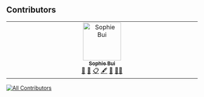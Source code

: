 ## Contributors

<!-- ALL-CONTRIBUTORS-LIST:START - Do not remove or modify this section -->
<!-- prettier-ignore-start -->
<!-- markdownlint-disable -->
<table>
  <tbody>
    <tr>
      <td align="center" valign="top" width="14.28%"><a href="https://www.linkedin.com/in/buisophie/"><img src="https://avatars.githubusercontent.com/u/23347055?v=4?s=100" width="100px;" alt="Sophie Bui"/><br /><sub><b>Sophie Bui</b></sub></a><br /><a href="#projectManagement-sophie-bui" title="Project Management">📆</a> <a href="#design-sophie-bui" title="Design">🎨</a> <a href="#eventOrganizing-sophie-bui" title="Event Organizing">📋</a> <a href="#content-sophie-bui" title="Content">🖋</a> <a href="#promotion-sophie-bui" title="Promotion">📣</a> <a href="#mentoring-sophie-bui" title="Mentoring">🧑‍🏫</a></td>
    </tr>
  </tbody>
</table>

<!-- markdownlint-restore -->
<!-- prettier-ignore-end -->

<!-- ALL-CONTRIBUTORS-LIST:END -->

[![All Contributors](https://img.shields.io/github/all-contributors/Parsl/parsl?color=ee8449&style=flat-square)](#contributors)
